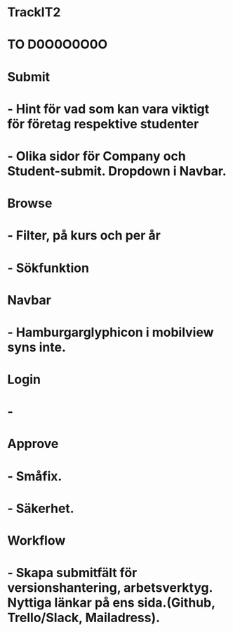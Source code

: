# TrackIT2

# TO D0O0O0O0O

# Submit
# - Hint för vad som kan vara viktigt för företag respektive studenter
# - Olika sidor för Company och Student-submit. Dropdown i Navbar.

# Browse
# - Filter, på kurs och per år
# - Sökfunktion

# Navbar
# - Hamburgarglyphicon i mobilview syns inte.

# Login
# -

# Approve
# - Småfix.
# - Säkerhet.

# Workflow
# - Skapa submitfält för versionshantering, arbetsverktyg. Nyttiga länkar på ens sida.(Github, Trello/Slack, Mailadress).
